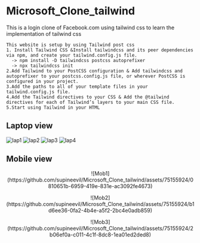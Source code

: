# Microsoft_Clone_tailwind
This is  a login clone of Facebook.com using tailwind css to learn the implementation of tailwind css
```
This website is setup by using Tailwind post css
1. Install Tailwind CSS &Install tailwindcss and its peer dependencies via npm, and create your tailwind.config.js file.
  -> npm install -D tailwindcss postcss autoprefixer
  -> npx tailwindcss init
2.Add Tailwind to your PostCSS configuration & Add tailwindcss and autoprefixer to your postcss.config.js file, or wherever PostCSS is configured in your project.
3.Add the paths to all of your template files in your tailwind.config.js file.
4.Add the Tailwind directives to your CSS & Add the @tailwind directives for each of Tailwind’s layers to your main CSS file.
5.Start using Tailwind in your HTML
```


## Laptop view
![lap1](https://github.com/supineevil/Microsoft_Clone_tailwind/assets/75155924/8a461970-f1d7-479a-becf-ab771d75e195)
![lap2](https://github.com/supineevil/Microsoft_Clone_tailwind/assets/75155924/d77a1517-0c49-4b0f-aedd-3c2b198bf25e)
![lap3](https://github.com/supineevil/Microsoft_Clone_tailwind/assets/75155924/6c301994-d16f-48a8-ba78-b40f1ef0c163)
![lap4](https://github.com/supineevil/Microsoft_Clone_tailwind/assets/75155924/ade68736-6156-4654-b67e-045abdbdaff7)

## Mobile view
<p align="center">
  ![Mob1](https://github.com/supineevil/Microsoft_Clone_tailwind/assets/75155924/0810651b-6959-419e-831e-ac3092fe4673)
</P>
<p align="center">
  ![Mob2](https://github.com/supineevil/Microsoft_Clone_tailwind/assets/75155924/b1d6ee36-0fa2-4b4e-a5f2-2bc4e0adb859)
</P>
<p align="center">
![Mob3](https://github.com/supineevil/Microsoft_Clone_tailwind/assets/75155924/2b06ef0a-c011-4c1f-8dc8-1ea01ed2ded8)
</p>
